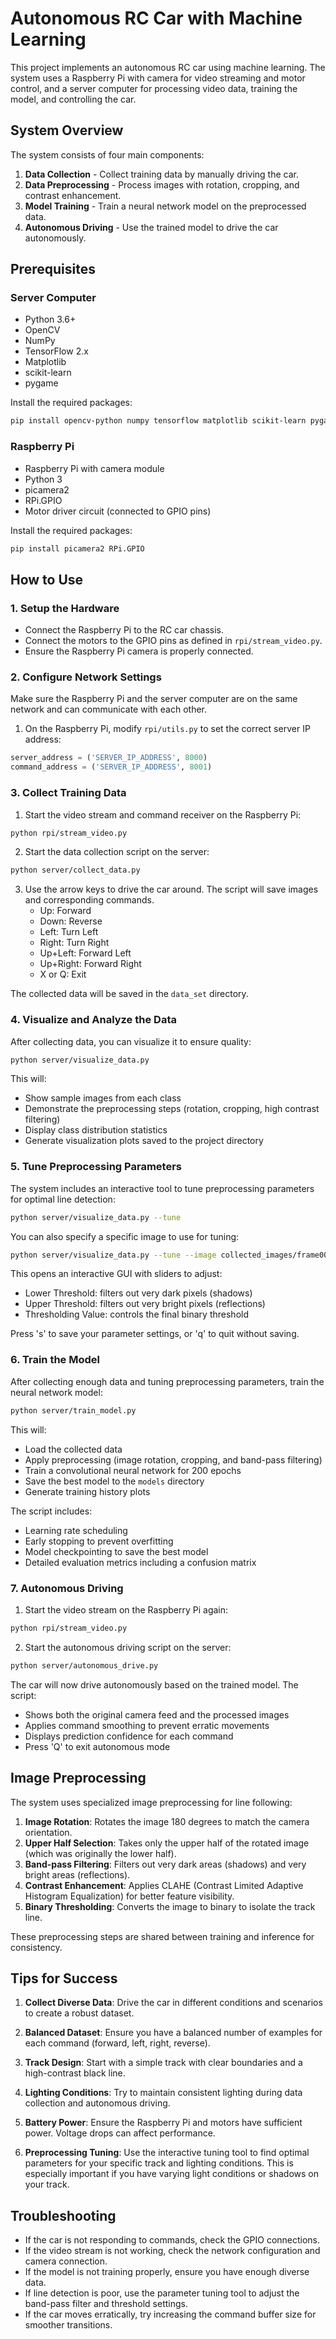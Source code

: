 # Autonomous RC Car with Machine Learning

This project implements an autonomous RC car using machine learning. The system uses a Raspberry Pi with camera for video streaming and motor control, and a server computer for processing video data, training the model, and controlling the car.

## System Overview

The system consists of four main components:

1. **Data Collection** - Collect training data by manually driving the car.
2. **Data Preprocessing** - Process images with rotation, cropping, and contrast enhancement.
3. **Model Training** - Train a neural network model on the preprocessed data.
4. **Autonomous Driving** - Use the trained model to drive the car autonomously.

## Prerequisites

### Server Computer
- Python 3.6+
- OpenCV
- NumPy
- TensorFlow 2.x
- Matplotlib
- scikit-learn
- pygame

Install the required packages:
```bash
pip install opencv-python numpy tensorflow matplotlib scikit-learn pygame
```

### Raspberry Pi
- Raspberry Pi with camera module
- Python 3
- picamera2
- RPi.GPIO
- Motor driver circuit (connected to GPIO pins)

Install the required packages:
```bash
pip install picamera2 RPi.GPIO
```

## How to Use

### 1. Setup the Hardware

- Connect the Raspberry Pi to the RC car chassis.
- Connect the motors to the GPIO pins as defined in `rpi/stream_video.py`.
- Ensure the Raspberry Pi camera is properly connected.

### 2. Configure Network Settings

Make sure the Raspberry Pi and the server computer are on the same network and can communicate with each other.

1. On the Raspberry Pi, modify `rpi/utils.py` to set the correct server IP address:
```python
server_address = ('SERVER_IP_ADDRESS', 8000)
command_address = ('SERVER_IP_ADDRESS', 8001)
```

### 3. Collect Training Data

1. Start the video stream and command receiver on the Raspberry Pi:
```bash
python rpi/stream_video.py
```

2. Start the data collection script on the server:
```bash
python server/collect_data.py
```

3. Use the arrow keys to drive the car around. The script will save images and corresponding commands.
   - Up: Forward
   - Down: Reverse
   - Left: Turn Left
   - Right: Turn Right
   - Up+Left: Forward Left
   - Up+Right: Forward Right
   - X or Q: Exit

The collected data will be saved in the `data_set` directory.

### 4. Visualize and Analyze the Data

After collecting data, you can visualize it to ensure quality:

```bash
python server/visualize_data.py
```

This will:
- Show sample images from each class
- Demonstrate the preprocessing steps (rotation, cropping, high contrast filtering)
- Display class distribution statistics
- Generate visualization plots saved to the project directory

### 5. Tune Preprocessing Parameters

The system includes an interactive tool to tune preprocessing parameters for optimal line detection:

```bash
python server/visualize_data.py --tune
```

You can also specify a specific image to use for tuning:

```bash
python server/visualize_data.py --tune --image collected_images/frame00001.jpg
```

This opens an interactive GUI with sliders to adjust:
- Lower Threshold: filters out very dark pixels (shadows)
- Upper Threshold: filters out very bright pixels (reflections)
- Thresholding Value: controls the final binary threshold

Press 's' to save your parameter settings, or 'q' to quit without saving.

### 6. Train the Model

After collecting enough data and tuning preprocessing parameters, train the neural network model:

```bash
python server/train_model.py
```

This will:
- Load the collected data
- Apply preprocessing (image rotation, cropping, and band-pass filtering)
- Train a convolutional neural network for 200 epochs
- Save the best model to the `models` directory
- Generate training history plots

The script includes:
- Learning rate scheduling
- Early stopping to prevent overfitting
- Model checkpointing to save the best model
- Detailed evaluation metrics including a confusion matrix

### 7. Autonomous Driving

1. Start the video stream on the Raspberry Pi again:
```bash
python rpi/stream_video.py
```

2. Start the autonomous driving script on the server:
```bash
python server/autonomous_drive.py
```

The car will now drive autonomously based on the trained model. The script:
- Shows both the original camera feed and the processed images
- Applies command smoothing to prevent erratic movements
- Displays prediction confidence for each command
- Press 'Q' to exit autonomous mode

## Image Preprocessing

The system uses specialized image preprocessing for line following:

1. **Image Rotation**: Rotates the image 180 degrees to match the camera orientation.
2. **Upper Half Selection**: Takes only the upper half of the rotated image (which was originally the lower half).
3. **Band-pass Filtering**: Filters out very dark areas (shadows) and very bright areas (reflections).
4. **Contrast Enhancement**: Applies CLAHE (Contrast Limited Adaptive Histogram Equalization) for better feature visibility.
5. **Binary Thresholding**: Converts the image to binary to isolate the track line.

These preprocessing steps are shared between training and inference for consistency.

## Tips for Success

1. **Collect Diverse Data**: Drive the car in different conditions and scenarios to create a robust dataset.

2. **Balanced Dataset**: Ensure you have a balanced number of examples for each command (forward, left, right, reverse).

3. **Track Design**: Start with a simple track with clear boundaries and a high-contrast black line.

4. **Lighting Conditions**: Try to maintain consistent lighting during data collection and autonomous driving.

5. **Battery Power**: Ensure the Raspberry Pi and motors have sufficient power. Voltage drops can affect performance.

6. **Preprocessing Tuning**: Use the interactive tuning tool to find optimal parameters for your specific track and lighting conditions. This is especially important if you have varying light conditions or shadows on your track.

## Troubleshooting

- If the car is not responding to commands, check the GPIO connections.
- If the video stream is not working, check the network configuration and camera connection.
- If the model is not training properly, ensure you have enough diverse data.
- If line detection is poor, use the parameter tuning tool to adjust the band-pass filter and threshold settings.
- If the car moves erratically, try increasing the command buffer size for smoother transitions. 